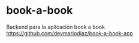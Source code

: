 # book-a-book
Backend para la aplicación book a book https://github.com/devmariodiaz/book-a-book-app
